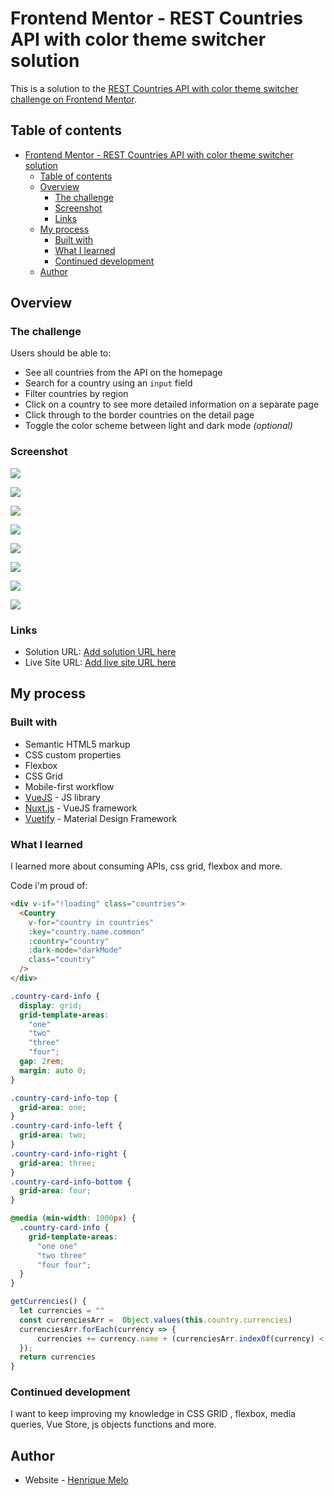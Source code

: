 # Frontend Mentor - REST Countries API with color theme switcher solution

This is a solution to the [REST Countries API with color theme switcher challenge on Frontend Mentor](https://www.frontendmentor.io/challenges/rest-countries-api-with-color-theme-switcher-5cacc469fec04111f7b848ca).

## Table of contents

- [Frontend Mentor - REST Countries API with color theme switcher solution](#frontend-mentor---rest-countries-api-with-color-theme-switcher-solution)
  - [Table of contents](#table-of-contents)
  - [Overview](#overview)
    - [The challenge](#the-challenge)
    - [Screenshot](#screenshot)
    - [Links](#links)
  - [My process](#my-process)
    - [Built with](#built-with)
    - [What I learned](#what-i-learned)
    - [Continued development](#continued-development)
  - [Author](#author)

## Overview

### The challenge

Users should be able to:

- See all countries from the API on the homepage
- Search for a country using an `input` field
- Filter countries by region
- Click on a country to see more detailed information on a separate page
- Click through to the border countries on the detail page
- Toggle the color scheme between light and dark mode *(optional)*

### Screenshot

![](./static/home-desktop-dark.png)

![](./static/home-desktop-light.png)

![](./static/home-mobile-dark.png)

![](./static/home-mobile-light.png)

![](./static/details-desktop-dark.png)

![](./static/details-desktop-light.png)

![](./static/details-mobile-dark.png)

![](./static/details-mobile-light.png)

### Links

- Solution URL: [Add solution URL here](https://your-solution-url.com)
- Live Site URL: [Add live site URL here](https://your-live-site-url.com)

## My process

### Built with

- Semantic HTML5 markup
- CSS custom properties
- Flexbox
- CSS Grid
- Mobile-first workflow
- [VueJS](https://vuejs.org/) - JS library
- [Nuxt.js](https://nuxtjs.org/) - VueJS framework
- [Vuetify](https://vuetifyjs.com/) - Material Design Framework

### What I learned

I learned more about consuming APIs, css grid, flexbox and more.

Code i'm proud of:

```html
<div v-if="!loading" class="countries">
  <Country
    v-for="country in countries"
    :key="country.name.common"
    :country="country"
    :dark-mode="darkMode"
    class="country"
  />
</div>
```
```css
.country-card-info {
  display: grid;
  grid-template-areas:
    "one"
    "two"
    "three"
    "four";
  gap: 2rem;
  margin: auto 0;
}

.country-card-info-top {
  grid-area: one;
}
.country-card-info-left {
  grid-area: two;
}
.country-card-info-right {
  grid-area: three;
}
.country-card-info-bottom {
  grid-area: four;
}

@media (min-width: 1000px) {
  .country-card-info {
    grid-template-areas:
      "one one"
      "two three"
      "four four";
  }
}
```
```js
getCurrencies() {
  let currencies = ""
  const currenciesArr =  Object.values(this.country.currencies)
  currenciesArr.forEach(currency => {
      currencies += currency.name + (currenciesArr.indexOf(currency) < currenciesArr.length - 1 ? ", " : '')
  });
  return currencies
}
```

### Continued development

 I want to keep improving my knowledge in CSS GRID , flexbox, media queries, Vue Store, js objects functions and more.

## Author

- Website - [Henrique Melo](https://www.melohenrique.com)
